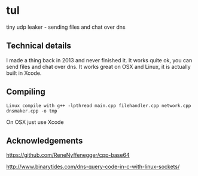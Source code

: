 # tul
tiny udp leaker - sending files and chat over dns


Technical details
---------------------
I made a thing back in 2013 and never finished it. It works quite ok, you can send files and chat over dns. It works great on OSX and Linux, it is actually built in Xcode.

Compiling
---------------------
````
Linux compile with g++ -lpthread main.cpp filehandler.cpp network.cpp dnsmaker.cpp -o tmp
````
On OSX just use Xcode

Acknowledgements
---------------------

https://github.com/ReneNyffenegger/cpp-base64


http://www.binarytides.com/dns-query-code-in-c-with-linux-sockets/
